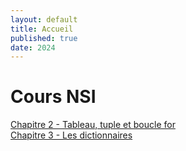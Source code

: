```yaml
---
layout: default
title: Accueil
published: true
date: 2024
---
```


# Cours NSI

[Chapitre 2 - Tableau, tuple et boucle for]({{site.baseurl}}/chapitre2/)<br>
[Chapitre 3 - Les dictionnaires]({{site.baseurl}}/chapitre2/)<br>
